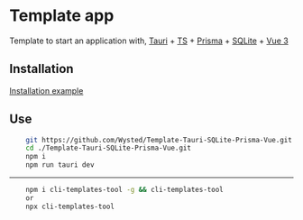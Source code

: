 # Template app

Template to start an application with, [Tauri](https://tauri.app) + [TS](https://www.typescriptlang.org) + [Prisma](https://www.prisma.io) + [SQLite](https://www.sqlite.org) + [Vue 3](https://vuejs.org)

## Installation

[Installation example](https://youtu.be/bkwllTFIPsA)

## Use

```bash
    git https://github.com/Wysted/Template-Tauri-SQLite-Prisma-Vue.git
    cd ./Template-Tauri-SQLite-Prisma-Vue.git
    npm i
    npm run tauri dev
```

---

```bash
    npm i cli-templates-tool -g && cli-templates-tool
    or
    npx cli-templates-tool
``` 
